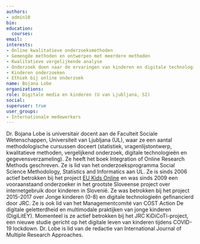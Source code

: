 ```yaml
---
authors:
- admin10
bio: 
education:
  courses:
email:
interests:
- Online kwalitatieve onderzoeksmethoden
- Gemengde methoden en ontwerpen met meerdere methoden
- Kwalitatieve vergelijkende analyse
- Onderzoek doen naar de ervaringen van kinderen en digitale technologieën
- Kinderen onderzoeken
- Ethiek bij online onderzoek
name: Bojana Lobe
organizations:
role: Digitale media en kinderen (U van Ljubljana, SI)
social:
superuser: true
user_groups:
- Internationale medewerkers
---
```


Dr. Bojana Lobe is universitair docent aan de Faculteit Sociale Wetenschappen, Universiteit van Ljubljana (UL), waar ze een aantal methodologische cursussen doceert (statistiek, vragenlijstontwerp, kwalitatieve methoden, vergelijkend onderzoek, digitale technologieën en gegevensverzameling). Ze heeft het boek Integration of Online Research Methods geschreven. Ze is lid van het onderzoeksprogramma Social Science Methodology, Statistics and Informatics aan UL. Ze is sinds 2006 actief betrokken bij het project [EU Kids Online](www.eukidsonline.net) en was sinds 2009 een vooraanstaand onderzoeker in het grootste Sloveense project over internetgebruik door kinderen in Slovenië. Ze was betrokken bij het project 2015-2017 over Jonge kinderen (0-8) en digitale technologieën gefinancierd door JRC. Ze is ook lid van het Managementcomité van COST Action De digitale geletterdheid en multimodale praktijken van jonge kinderen (DigiLitEY). Momenteel is ze actief betrokken bij het JRC KiDiCoTi-project, een nieuwe studie gericht op het digitale leven van kinderen tijdens COVID-19 lockdown. Dr. Lobe is lid van de redactie van International Journal of Multiple Research Approaches.